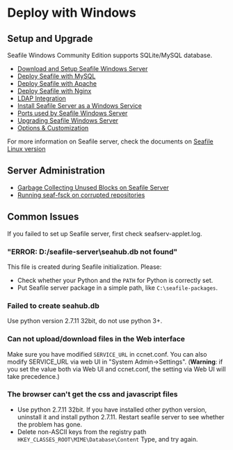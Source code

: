 # Deploy with Windows

## Setup and Upgrade

Seafile Windows Community Edition supports SQLite/MySQL database.

- [Download and Setup Seafile Windows Server](download_and_setup_seafile_windows_server.md)
- [Deploy Seafile with MySQL](deploy_with_mysql.md)
- [Deploy Seafile with Apache](deploy_with_apache.md)
- [Deploy Seafile with Nginx](deploy_with_nginx.md)
- [LDAP Integration](../deploy/using_ldap.md)
- [Install Seafile Server as a Windows Service](install_seafile_server_as_a_windows_service.md)
- [Ports used by Seafile Windows Server](ports_used_by_seafile_windows_server.md)
- [Upgrading Seafile Windows Server](upgrading_seafile_windows_server.md)
- [Options & Customization](../config/README.md)

For more information on Seafile server, check the documents on [Seafile Linux version](../deploy/README.md)

## Server Administration

- [Garbage Collecting Unused Blocks on Seafile Server](windows_gc.md)
- [Running seaf-fsck on corrupted repositories](windows_fsck.md)

## Common Issues

If you failed to set up Seafile server, first check seafserv-applet.log.
### "ERROR: D:/seafile-server\seahub.db not found"

This file is created during Seafile initialization. Please:

- Check whether your Python and the ``PATH`` for Python is correctly set.
- Put Seafile server package in a simple path, like ``C:\seafile-packages``.

### Failed to create seahub.db

Use python version 2.7.11 32bit, do not use python 3+.

### Can not upload/download files in the Web interface

Make sure you have modified ``SERVICE_URL`` in ccnet.conf. You can also modify SERVICE_URL via web UI in "System Admin->Settings". (**Warning**: if you set the value both via Web UI and ccnet.conf, the setting via Web UI will take precedence.)

### The browser can't get the css and javascript files

- Use python 2.7.11 32bit. If you have installed other python version, uninstall it and install python 2.7.11. Restart seafile server to see whether the problem has gone.
- Delete non-ASCII keys from the registry path ``HKEY_CLASSES_ROOT\MIME\Database\Content`` Type, and try again.

